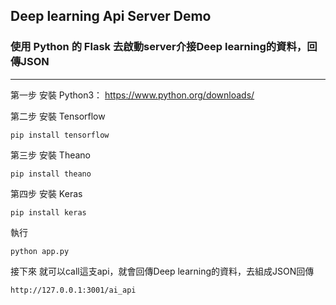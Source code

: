 ## Deep learning Api Server Demo

### 使用 Python 的 Flask 去啟動server介接Deep learning的資料，回傳JSON
---

第一步
安裝 Python3： https://www.python.org/downloads/


第二步 
安裝 Tensorflow
```
pip install tensorflow
```

第三步 
安裝 Theano
```
pip install theano
```

第四步 
安裝 Keras
```
pip install keras
```

執行 
```
python app.py
```

接下來 就可以call這支api，就會回傳Deep learning的資料，去組成JSON回傳
```
http://127.0.0.1:3001/ai_api 
```
